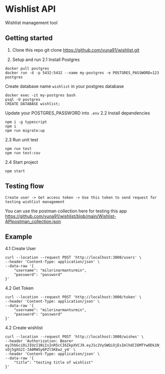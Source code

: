 # Wishlist API
Wishlist management tool

## Getting started
1. Clone this repo
git clone https://github.com/vuna91/wishlist.git

2. Setup and run
2.1 Install Postgres
  ```
  docker pull postgres
  docker run -d -p 5432:5432 --name my-postgres -e POSTGRES_PASSWORD=123 postgres
  ```
  Create database name `wishlist` in your postgres database
  ```
  docker exec -it my-postgres bash
  psql -U postgres
  CREATE DATABASE wishlist;
  ```

  Update your POSTGRES_PASSWORD into `.env`
2.2 Install dependencies
  ```
  npm i -g typescript
  npm i  
  npm run migrate:up
  ```
2.3 Run unit test
  ```
  npm run test
  npm run test:cov
  ```
2.4 Start project
  ```
  npm start
  ```

## Testing flow
  ```
  Create user -> Get access token -> Use this token to send request for testing wishlist management
  ```
You can use the postman collection here for testing this app https://github.com/vuna91/wishlist/blob/main/Wishlist-APIpostman_collection.json

## Example
4.1 Create User
  ```
  curl --location --request POST 'http://localhost:3000/users' \
  --header 'Content-Type: application/json' \
  --data-raw '{
      "username": "milorinarmanturmin",
      "password": "password"
  }'
  ```
4.2 Get Token
  ```
  curl --location --request POST 'http://localhost:3000/token' \
  --header 'Content-Type: application/json' \
  --data-raw '{
      "username": "milorinarmanturmin",
      "password": "password"
  }'
  ```
4.2 Create wishlist  
  ```
  curl --location --request POST 'http://localhost:3000/wishes' \
  --header 'Authorization: Bearer eyJhbGciOiJIUzI1NiIsInR5cCI6IkpXVCJ9.eyJ1c2VySWQiOjEsImlhdCI6MTYwODk1Njk2MSwiZXhwIjoxNjA4OTYwNTYxfQ.puzrNgb5n1JQc-sOj5gXG2I-IA0RW5y6PZl5KEwz_y4' \
  --header 'Content-Type: application/json' \
  --data-raw '{
      "title": "testing title of wishlist"
  }'
  ```